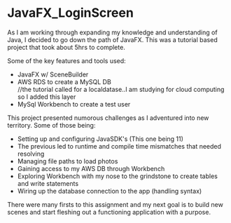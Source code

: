 # JavaFX_LoginScreen

As I am working through expanding my knowledge and understanding of Java, I decided to go down the path of JavaFX.  This was a tutorial based project that took about 5hrs to complete.  

Some of the key features and tools used:
<ul>
  <li>JavaFX w/ SceneBuilder</li>
  <li>AWS RDS to create a MySQL DB</li> //the tutorial called for a localdatase..I am studying for cloud computing so I added this layer
  <li>MySql Workbench to create a test user</li>
  </ul>
  
  This project presented numorous challenges as I adventured into new territory.  Some of those being:
  <ul>
  <li>Setting up and configuring JavaSDK's (This one being 11)</li>
  <li>The previous led to runtime and compile time mismatches that needed resolving</li>
  <li>Managing file paths to load photos</li>
  <li>Gaining access to my AWS DB through Workbench</li>
  <li>Exploring Workbench with my nose to the grindstone to create tables and write statements</li>
  <li>Wiring up the database connection to the app (handling syntax)</li>
  </ul>
  
  There were many firsts to this assignment and my next goal is to build new scenes and start fleshing out a functioning application with a purpose.
  
